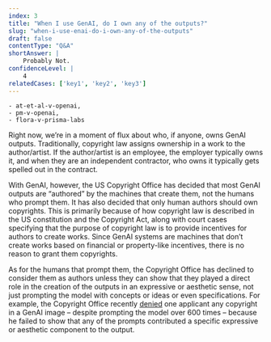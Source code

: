 ```yaml
---
index: 3
title: "When I use GenAI, do I own any of the outputs?"
slug: "when-i-use-enai-do-i-own-any-of-the-outputs"
draft: false
contentType: "Q&A"
shortAnswer: |
    Probably Not.
confidenceLevel: |
    4
relatedCases: ['key1', 'key2', 'key3']
---
```



    - at-et-al-v-openai,
    - pm-v-openai,
    - flora-v-prisma-labs
Right now, we’re in a moment of flux about who, if anyone, owns GenAI outputs. Traditionally, copyright law assigns ownership in a work to the author/artist. If the author/artist is an employee, the employer typically owns it, and when they are an independent contractor, who owns it typically gets spelled out in the contract.

With GenAI, however, the US Copyright Office has decided that most GenAI outputs are “authored” by the machines that create them, not the humans who prompt them. It has also decided that only human authors should own copyrights. This is primarily because of how copyright law is described in the US constitution and the Copyright Act, along with court cases specifying that the purpose of copyright law is to provide incentives for authors to create works. Since GenAI systems are machines that don’t create works based on financial or property-like incentives, there is no reason to grant them copyrights.

As for the humans that prompt them, the Copyright Office has declined to consider them as authors unless they can show that they played a direct role in the creation of the outputs in an expressive or aesthetic sense, not just prompting the model with concepts or ideas or even specifications. For example, the Copyright Office recently [denied](https://quickreads.ext.katten.com/post/102inn1/copyright-office-holds-that-600-prompt-iterations-are-not-enough-human-authorsh) one applicant any copyright in a GenAI image – despite prompting the model over 600 times – because he failed to show that any of the prompts contributed a specific expressive or aesthetic component to the output.